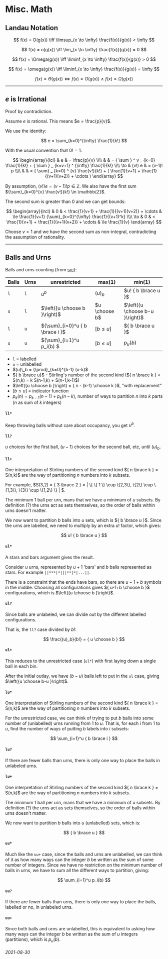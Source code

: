 Misc. Math
===

Landau Notation
---

$$
f(x) = O(g(x)) \iff \limsup_{x \to \infty} \frac{f(x)}{g(x)} < \infty
$$

$$
f(x) = o(g(x)) \iff \lim_{x \to \infty} \frac{f(x)}{g(x)} = 0
$$

$$
f(x) = \Omega(g(x)) \iff \liminf_{x \to \infty} \frac{f(x)}{g(x)} > 0
$$

$$
f(x) = \omega(g(x)) \iff \liminf_{x \to \infty} \frac{f(x)}{g(x)} = \infty
$$

$$
f(x) = \Theta(g(x)) \iff f(x) = O(g(x)) \ \land \ f(x) = \Omega(g(x))
$$

---

$e$ is Irrational
---

Proof by contradiction.

Assume $e$ is rational.
This means $e = \frac{p}{v}$.

We use the identity:

$$
e = \sum_{k=0}^{\infty} \frac{1}{k!}
$$

With the usual convention that $0!=1$.

$$
\begin{array}{lcl}
 & e & = \frac{p}{v} \\\\
 & & = { \sum } ^ v _ {k=0} \frac{1}{k!} + { \sum } _ {k=v+1} ^ {\infty} \frac{1}{k!} \\\\
\to & (v!) e  & = (v-1)! p \\\\
 & & = { \sum} _ {k=0} ^ {v} \frac{v!}{k!} + ( \frac{1}{v+1} + \frac{1}{(v+1)(v+2)} + \cdots )
\end{array}
$$

By assumption, $(v!) e = (v-1)! p \in \mathbb{Z}$.
We also have the first sum ${\sum}_{k=0}^{v} \frac{v!}{k!} \in \mathbb{Z}$.

The second sum is greater than 0 and we can get bounds:

$$
\begin{array}{lrcl}
 &  0 & < \frac{1}{v+1} + \frac{1}{(v+1)(v+2)} + \cdots & \le \frac{1}{v+1} {\sum}_{k=0}^{\infty} \frac{1}{(v+1)^k} \\\\
\to & 0 & < \frac{1}{v+1} + \frac{1}{(v+1)(v+2)} + \cdots & \le \frac{1}{v}
\end{array}
$$

Choose $v > 1$ and we have the second sum as non-integral, contradicting the assumption of rationality.


---

Balls and Urns
---

Balls and urns counting (from [src](https://www.johndcook.com//TwelvefoldWay.pdf)):

| Balls | Urns | unrestricted | max(1) | min(1) |
|-------|------|--------------|--------|--------|
| `l`   | `l`  | $u^b$                            | $(u)_b$ | $u! { b \brace u }$ |
| `u`   | `l`  | $\left({u \choose b }\right)$    | $u \choose b$ | $\left({u \choose b-u }\right)$ |
| `l`   | `u`  | ${\sum}_{i=0}^u {  b \brace i }$   | $[ b \le u ]$ | ${  b \brace u }$ |
| `u`   | `u`  | ${\sum}_{i=1}^u p_i(b) $           | $[ b \le u ]$ | $p_u(b)$ |

* `l` = labelled
* `u` = unlabelled
* $(u)\_b = {\prod}_{k=0}^{b-1} (u-k)$
* ${ b \brace u}$ - Stirling's number of the second kind (${ n \brace k } = S(n,k) = k S(n-1,k) + S(n-1,k-1)$)
* $\left({u \choose b }\right) = { n - (k-1) \choose k }$, "with replacement"
* $[ b \le u ]$ = indicator function
* $p_k(n) = p_{k-1}(n-1) + p_k(n-k)$, number of ways to partition $n$ into $k$ parts ($n$ as sum of $k$ integers)

#### `ll*`

Keep throwing balls without care about occupancy, you get $u^b$.

#### `ll?`

$u$ choices for the first ball, $(u-1)$ choices for the second ball, etc, until $(u)_b$.

#### `ll+`

One interpretation of Stirling numbers of the second kind ${ n \brace k } = S(n,k)$ are
the way of partitioning $n$ numbers into $k$ subsets.

For example, $S(3,2) = { 3 \brace 2 } = | \\{ \\{ 1 \\} \cup \\{2,3\\}, \\{2\\} \cup \\{1,3\\}, \\{3\\} \cup \\{1,2\\} \\} | $.

The minimum 1 ball per urn, mans that we have a minimum of $u$ subsets.
By definition (?) the urns act as sets themselves, so the order of balls within urns
doesn't matter.

We now want to partition $b$ balls into $u$ sets, which is ${ b \brace u }$.
Since the urns are labelled, we need to multiply by an extra $u!$ factor, which
gives:

$$
u! { b \brace u } 
$$

#### `ul*`


A stars and bars argument gives the result.

Consider $u$ urns, represented by $u+1$ 'bars' and $b$ balls represented as stars.
For example `||***|*|||**|*|...||`.

There is a constraint that the ends have bars, so there are $u-1 + b$ symbols
in the middle.
Choosing all configurations gives ${ u-1+b \choose b }$ configurations, which
is $\left({u \choose b }\right)$.

#### `ul?`

Since balls are unlabeled, we can divide out by the different labelled configurations.

That is, the `ll?` case divided by $b!$:

$$
\frac{(u)_b}{b!} = { u \choose b }
$$

#### `ul+`

This reduces to the unrestricted case (`ul*`) with first laying down a single
ball in each bin.

After the initial outlay, we have $(b-u)$ balls left to put in the `ul` case,
giving $\left({u \choose b-u }\right)$.


#### `lu*`

One interpretation of Stirling numbers of the second kind ${ n \brace k } = S(n,k)$ are
the way of partitioning $n$ numbers into $k$ subsets.

For the unrestricted case, we can think of trying to put $b$ balls into some
number of (unlabelled) urns running from $1$ to $u$.
That is, for each $i$ from $1$ to $u$, find the number of ways of putting $b$ labels
into $i$ subsets:

$$
\sum_{i=1}^u { b \brace i }
$$


#### `lu?`

If there are fewer balls than urns, there is only one way to place the balls
in unlabeled urns.

#### `lu+`

One interpretation of Stirling numbers of the second kind ${ n \brace k } = S(n,k)$ are
the way of partitioning $n$ numbers into $k$ subsets.

The minimum 1 ball per urn, mans that we have a minimum of $u$ subsets.
By definition (?) the urns act as sets themselves, so the order of balls within urns
doesn't matter.

We now want to partition $b$ balls into $u$ (unlabelled) sets, which is:

$$
{ b \brace u }
$$


#### `uu*`

Much like the `uu+` case, since the balls and urns are unlabelled, we
can think of it as how many ways can the integer $b$ be written as
the sum of some number of integers.
Since we have no restriction on the minimum number of balls in urns,
we have to sum all the different ways to partition, giving:

$$
\sum_{i=1}^u p_i(b)
$$

#### `uu?`

If there are fewer balls than urns, there is only one way to place the balls,
labelled or no, in unlabeled urns.

#### `uu+`

Since both balls and urns are unlabelled, this is equivalent to asking how
many ways can the integer $b$ be written as the sum of $u$ integers (partitions),
which is $p_u(b)$.



###### 2021-08-30

